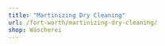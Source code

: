 ```yaml
---
title: "Martinizing Dry Cleaning"
url: /fort-worth/martinizing-dry-cleaning/
shop: Wäscherei
---
```


